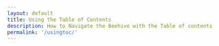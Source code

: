 ```yaml
---
layout: default
title: Using the Table of Contents
description: How to Navigate the Beehive with the Table of contents
permalink: '/usingtoc/'
---
```


